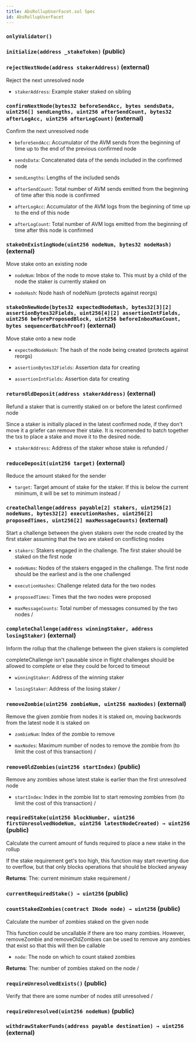 ```yaml
---
title: AbsRollupUserFacet.sol Spec
id: AbsRollupUserFacet
---
```


### `onlyValidator()`

### `initialize(address _stakeToken)` (public)

### `rejectNextNode(address stakerAddress)` (external)

Reject the next unresolved node

- `stakerAddress`: Example staker staked on sibling

### `confirmNextNode(bytes32 beforeSendAcc, bytes sendsData, uint256[] sendLengths, uint256 afterSendCount, bytes32 afterLogAcc, uint256 afterLogCount)` (external)

Confirm the next unresolved node

- `beforeSendAcc`: Accumulator of the AVM sends from the beginning of time up to the end of the previous confirmed node

- `sendsData`: Concatenated data of the sends included in the confirmed node

- `sendLengths`: Lengths of the included sends

- `afterSendCount`: Total number of AVM sends emitted from the beginning of time after this node is confirmed

- `afterLogAcc`: Accumulator of the AVM logs from the beginning of time up to the end of this node

- `afterLogCount`: Total number of AVM logs emitted from the beginning of time after this node is confirmed

### `stakeOnExistingNode(uint256 nodeNum, bytes32 nodeHash)` (external)

Move stake onto an existing node

- `nodeNum`: Inbox of the node to move stake to. This must by a child of the node the staker is currently staked on

- `nodeHash`: Node hash of nodeNum (protects against reorgs)

### `stakeOnNewNode(bytes32 expectedNodeHash, bytes32[3][2] assertionBytes32Fields, uint256[4][2] assertionIntFields, uint256 beforeProposedBlock, uint256 beforeInboxMaxCount, bytes sequencerBatchProof)` (external)

Move stake onto a new node

- `expectedNodeHash`: The hash of the node being created (protects against reorgs)

- `assertionBytes32Fields`: Assertion data for creating

- `assertionIntFields`: Assertion data for creating

### `returnOldDeposit(address stakerAddress)` (external)

Refund a staker that is currently staked on or before the latest confirmed node

Since a staker is initially placed in the latest confirmed node, if they don't move it a griefer can remove their stake. It is recomended to batch together the txs to place a stake and move it to the desired node.

- `stakerAddress`: Address of the staker whose stake is refunded /

### `reduceDeposit(uint256 target)` (external)

Reduce the amount staked for the sender

- `target`: Target amount of stake for the staker. If this is below the current minimum, it will be set to minimum instead /

### `createChallenge(address payable[2] stakers, uint256[2] nodeNums, bytes32[2] executionHashes, uint256[2] proposedTimes, uint256[2] maxMessageCounts)` (external)

Start a challenge between the given stakers over the node created by the first staker assuming that the two are staked on conflicting nodes

- `stakers`: Stakers engaged in the challenge. The first staker should be staked on the first node

- `nodeNums`: Nodes of the stakers engaged in the challenge. The first node should be the earliest and is the one challenged

- `executionHashes`: Challenge related data for the two nodes

- `proposedTimes`: Times that the two nodes were proposed

- `maxMessageCounts`: Total number of messages consumed by the two nodes /

### `completeChallenge(address winningStaker, address losingStaker)` (external)

Inform the rollup that the challenge between the given stakers is completed

completeChallenge isn't pausable since in flight challenges should be allowed to complete or else they could be forced to timeout

- `winningStaker`: Address of the winning staker

- `losingStaker`: Address of the losing staker /

### `removeZombie(uint256 zombieNum, uint256 maxNodes)` (external)

Remove the given zombie from nodes it is staked on, moving backwords from the latest node it is staked on

- `zombieNum`: Index of the zombie to remove

- `maxNodes`: Maximum number of nodes to remove the zombie from (to limit the cost of this transaction) /

### `removeOldZombies(uint256 startIndex)` (public)

Remove any zombies whose latest stake is earlier than the first unresolved node

- `startIndex`: Index in the zombie list to start removing zombies from (to limit the cost of this transaction) /

### `requiredStake(uint256 blockNumber, uint256 firstUnresolvedNodeNum, uint256 latestNodeCreated) → uint256` (public)

Calculate the current amount of funds required to place a new stake in the rollup

If the stake requirement get's too high, this function may start reverting due to overflow, but that only blocks operations that should be blocked anyway

**Returns**: The: current minimum stake requirement /

### `currentRequiredStake() → uint256` (public)

### `countStakedZombies(contract INode node) → uint256` (public)

Calculate the number of zombies staked on the given node

This function could be uncallable if there are too many zombies. However, removeZombie and removeOldZombies can be used to remove any zombies that exist so that this will then be callable

- `node`: The node on which to count staked zombies

**Returns**: The: number of zombies staked on the node /

### `requireUnresolvedExists()` (public)

Verify that there are some number of nodes still unresolved /

### `requireUnresolved(uint256 nodeNum)` (public)

### `withdrawStakerFunds(address payable destination) → uint256` (external)
